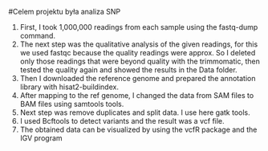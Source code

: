#Celem projektu była analiza SNP 


1. First, I took 1,000,000 readings from each sample using the fastq-dump command.
2. The next step was the qualitative analysis of the given readings, for this we used fastqc because the quality readings were approx.
So I deleted only those readings that were beyond quality with the trimmomatic, then tested the quality again and showed the results in the Data folder.
3. Then I downloaded the reference genome and prepared the annotation library with hisat2-buildindex.
4. After mapping to the ref genome, I changed the data from SAM files to BAM files using samtools tools.
5. Next step was remove duplicates and split data. I use here gatk tools.
6. I used Bcftools to detect variants and the result was a vcf file.
7. The obtained data can be visualized by using the vcfR package and the IGV program
